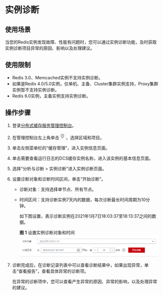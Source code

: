 # 实例诊断<a name="dcs-ug-0107001"></a>

## 使用场景<a name="section1655745416143"></a>

当您的Redis实例发现故障、性能有问题时，您可以通过实例诊断功能，及时获取实例诊断项目异常的原因、影响以及处理建议。

## 使用限制<a name="section1286368141515"></a>

-   Redis 3.0、Memcached实例不支持实例诊断。
-   如果是Redis 4.0/5.0实例，仅单机、主备、Cluster集群实例支持，Proxy集群实例暂不支持实例诊断。
-   Redis 6.0实例，主备实例支持实例诊断。

## 操作步骤<a name="section284914543162"></a>

1.  登录[分布式缓存服务管理控制台](https://console.huaweicloud.com/dcs)。
2.  在管理控制台左上角单击![](figures/icon-region.png)，选择区域和项目。
3.  单击左侧菜单栏的“缓存管理”，进入实例信息页面。
4.  单击需要查看运行日志的DCS缓存实例名称，进入该实例的基本信息页面。
5.  选择“分析与诊断 \> 实例诊断”进入实例诊断页面。
6.  设置诊断对象和诊断时间区间，单击“开始诊断”。
    -   诊断对象：支持选择单节点、所有节点。
    -   时间区间：支持诊断实例7天内的数据，每次诊断最长时间周期为10分钟。

        如下图设置，表示诊断实例在2021年1月7日18:03:37至18:13:37之间的数据。

        **图 1**  设置实例诊断对象和时间<a name="fig62961630122814"></a>  
        ![](figures/设置实例诊断对象和时间.png "设置实例诊断对象和时间")

7.  诊断完成后，在诊断记录列表中可以查看诊断结果中，如果出现异常，单击“查看报告”，查看具体异常的诊断项。

    在异常的诊断项中，您可以查看产生异常的原因、异常的影响，以及处理异常的建议。


